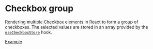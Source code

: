 # Checkbox group

<p data-description>
  Rendering multiple <a href="/components/checkbox">Checkbox</a> elements in React to form a group of checkboxes. The selected values are stored in an array provided by the <a href="/apis/checkbox-store"><code>useCheckboxStore</code></a> hook.
</p>

<a href="./index.tsx" data-playground>Example</a>
